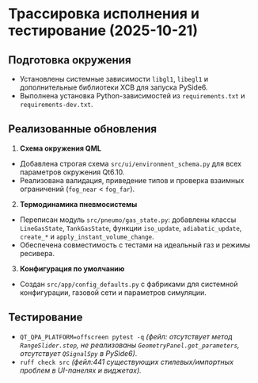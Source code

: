 # Трассировка исполнения и тестирование (2025-10-21)

## Подготовка окружения
- Установлены системные зависимости `libgl1`, `libegl1` и дополнительные библиотеки XCB для запуска PySide6.
- Выполнена установка Python-зависимостей из `requirements.txt` и `requirements-dev.txt`.

## Реализованные обновления
1. **Схема окружения QML**
 - Добавлена строгая схема `src/ui/environment_schema.py` для всех параметров окружения Qt6.10.
 - Реализована валидация, приведение типов и проверка взаимных ограничений (`fog_near` < `fog_far`).
2. **Термодинамика пневмосистемы**
 - Переписан модуль `src/pneumo/gas_state.py`: добавлены классы `LineGasState`, `TankGasState`, функции `iso_update`, `adiabatic_update`, `create_*` и `apply_instant_volume_change`.
 - Обеспечена совместимость с тестами на идеальный газ и режимы ресивера.
3. **Конфигурация по умолчанию**
 - Создан `src/app/config_defaults.py` с фабриками для системной конфигурации, газовой сети и параметров симуляции.

## Тестирование
- `QT_QPA_PLATFORM=offscreen pytest -q` *(фейл: отсутствует метод `RangeSlider.step`, не реализованы `GeometryPanel.get_parameters`, отсутствует `QSignalSpy` в PySide6)*.
- `ruff check src` *(фейл:441 существующих стилевых/импортных проблем в UI-панелях и виджетах).*

